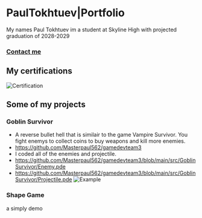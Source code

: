 # PaulTokhtuev|Portfolio
My names Paul Tokhtuev im a student at Skyline High with projected graduation of 2028-2029
### [Contact me](mailto:masterpaul562@gmail.com)
## My certifications 
![Certification]([https://github.com/user-attachments/assets/684b89bd-644b-40bc-89da-e93d44135460](https://github.com/Masterpaul562/PaulTokhtuev-Portfolio/blob/main/Doc/Paul%20Tokhtuev_Game%20Development%20Fundamentals_12132024.pdf))
## Some of my projects
### Goblin Survivor 
* A reverse bullet hell that is similair to the game Vampire Survivor. You fight enemys to collect coins to buy weapons and kill more enemies. 
* https://github.com/Masterpaul562/gamedevteam3
* I coded all of the enemies and projectile. 
* https://github.com/Masterpaul562/gamedevteam3/blob/main/src/GoblinSurvivor/Enemy.pde
* https://github.com/Masterpaul562/gamedevteam3/blob/main/src/GoblinSurvivor/Projectile.pde
![Example](https://github.com/user-attachments/assets/8130b81b-2845-40ff-9e15-cf82af3bc646)
### Shape Game
a simply demo 

